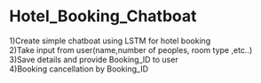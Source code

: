 # Hotel_Booking_Chatboat
1)Create simple chatboat using LSTM for hotel booking <br>
2)Take input from user(name,number of peoples, room type ,etc..) <br>
3)Save details and provide Booking_ID to user <br>
4)Booking cancellation by Booking_ID


